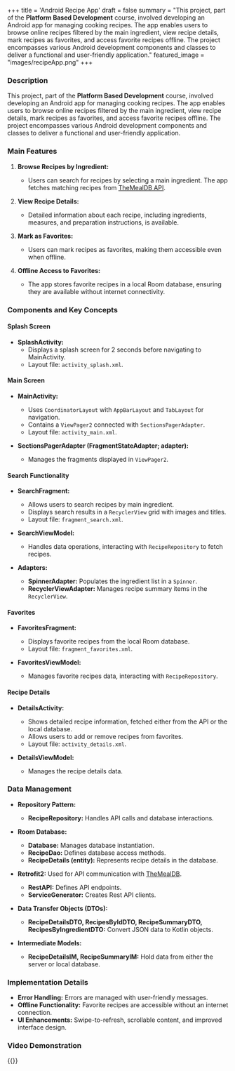 +++
title = 'Android Recipe App'
draft = false
summary = "This project, part of the **Platform Based Development** course, involved developing an Android app for managing cooking recipes. The app enables users to browse online recipes filtered by the main ingredient, view recipe details, mark recipes as favorites, and access favorite recipes offline. The project encompasses various Android development components and classes to deliver a functional and user-friendly application."
featured_image = "images/recipeApp.png"
+++

### Description

This project, part of the **Platform Based Development** course, involved developing an Android app for managing cooking recipes. The app enables users to browse online recipes filtered by the main ingredient, view recipe details, mark recipes as favorites, and access favorite recipes offline. The project encompasses various Android development components and classes to deliver a functional and user-friendly application.

### Main Features

1. **Browse Recipes by Ingredient:**

   - Users can search for recipes by selecting a main ingredient. The app fetches matching recipes from [TheMealDB API](https://www.themealdb.com).

2. **View Recipe Details:**

   - Detailed information about each recipe, including ingredients, measures, and preparation instructions, is available.

3. **Mark as Favorites:**

   - Users can mark recipes as favorites, making them accessible even when offline.

4. **Offline Access to Favorites:**
   - The app stores favorite recipes in a local Room database, ensuring they are available without internet connectivity.

### Components and Key Concepts

#### Splash Screen

- **SplashActivity:**
  - Displays a splash screen for 2 seconds before navigating to MainActivity.
  - Layout file: `activity_splash.xml`.

#### Main Screen

- **MainActivity:**

  - Uses `CoordinatorLayout` with `AppBarLayout` and `TabLayout` for navigation.
  - Contains a `ViewPager2` connected with `SectionsPagerAdapter`.
  - Layout file: `activity_main.xml`.

- **SectionsPagerAdapter (FragmentStateAdapter; adapter):**
  - Manages the fragments displayed in `ViewPager2`.

#### Search Functionality

- **SearchFragment:**

  - Allows users to search recipes by main ingredient.
  - Displays search results in a `RecyclerView` grid with images and titles.
  - Layout file: `fragment_search.xml`.

- **SearchViewModel:**
  - Handles data operations, interacting with `RecipeRepository` to fetch recipes.
- **Adapters:**
  - **SpinnerAdapter:** Populates the ingredient list in a `Spinner`.
  - **RecyclerViewAdapter:** Manages recipe summary items in the `RecyclerView`.

#### Favorites

- **FavoritesFragment:**

  - Displays favorite recipes from the local Room database.
  - Layout file: `fragment_favorites.xml`.

- **FavoritesViewModel:**
  - Manages favorite recipes data, interacting with `RecipeRepository`.

#### Recipe Details

- **DetailsActivity:**

  - Shows detailed recipe information, fetched either from the API or the local database.
  - Allows users to add or remove recipes from favorites.
  - Layout file: `activity_details.xml`.

- **DetailsViewModel:**
  - Manages the recipe details data.

### Data Management

- **Repository Pattern:**

  - **RecipeRepository:** Handles API calls and database interactions.

- **Room Database:**

  - **Database:** Manages database instantiation.
  - **RecipeDao:** Defines database access methods.
  - **RecipeDetails (entity):** Represents recipe details in the database.

- **Retrofit2:** Used for API communication with [TheMealDB](https://www.themealdb.com).

  - **RestAPI:** Defines API endpoints.
  - **ServiceGenerator:** Creates Rest API clients.

- **Data Transfer Objects (DTOs):**

  - **RecipeDetailsDTO, RecipesByIdDTO, RecipeSummaryDTO, RecipesByIngredientDTO:** Convert JSON data to Kotlin objects.

- **Intermediate Models:**
  - **RecipeDetailsIM, RecipeSummaryIM:** Hold data from either the server or local database.

### Implementation Details

- **Error Handling:** Errors are managed with user-friendly messages.
- **Offline Functionality:** Favorite recipes are accessible without an internet connection.
- **UI Enhancements:** Swipe-to-refresh, scrollable content, and improved interface design.

### Video Demonstration

{{<videoPortrait src="videos/androidRecipeApp.webm" type="video/webm" preload="auto" >}}

